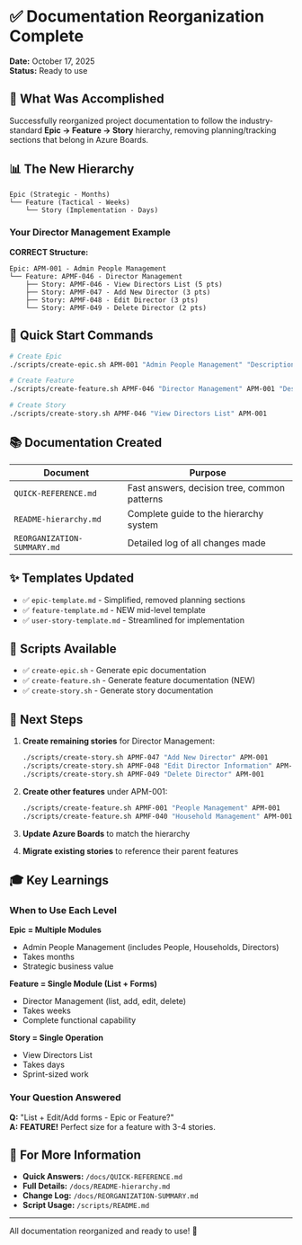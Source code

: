 # ✅ Documentation Reorganization Complete

**Date:** October 17, 2025  
**Status:** Ready to use

## 🎯 What Was Accomplished

Successfully reorganized project documentation to follow the industry-standard **Epic → Feature → Story** hierarchy, removing planning/tracking sections that belong in Azure Boards.

## 📊 The New Hierarchy

```
Epic (Strategic - Months)
└── Feature (Tactical - Weeks)
    └── Story (Implementation - Days)
```

### Your Director Management Example

**CORRECT Structure:**

```
Epic: APM-001 - Admin People Management
└── Feature: APMF-046 - Director Management
    ├── Story: APMF-046 - View Directors List (5 pts)
    ├── Story: APMF-047 - Add New Director (3 pts)
    ├── Story: APMF-048 - Edit Director (3 pts)
    └── Story: APMF-049 - Delete Director (2 pts)
```

## 🚀 Quick Start Commands

```bash
# Create Epic
./scripts/create-epic.sh APM-001 "Admin People Management" "Description"

# Create Feature
./scripts/create-feature.sh APMF-046 "Director Management" APM-001 "Description"

# Create Story
./scripts/create-story.sh APMF-046 "View Directors List" APM-001
```

## 📚 Documentation Created

| Document                    | Purpose                                      |
| --------------------------- | -------------------------------------------- |
| `QUICK-REFERENCE.md`        | Fast answers, decision tree, common patterns |
| `README-hierarchy.md`       | Complete guide to the hierarchy system       |
| `REORGANIZATION-SUMMARY.md` | Detailed log of all changes made             |

## ✨ Templates Updated

- ✅ `epic-template.md` - Simplified, removed planning sections
- ✅ `feature-template.md` - NEW mid-level template
- ✅ `user-story-template.md` - Streamlined for implementation

## 🔧 Scripts Available

- ✅ `create-epic.sh` - Generate epic documentation
- ✅ `create-feature.sh` - Generate feature documentation (NEW)
- ✅ `create-story.sh` - Generate story documentation

## 📝 Next Steps

1. **Create remaining stories** for Director Management:

   ```bash
   ./scripts/create-story.sh APMF-047 "Add New Director" APM-001
   ./scripts/create-story.sh APMF-048 "Edit Director Information" APM-001
   ./scripts/create-story.sh APMF-049 "Delete Director" APM-001
   ```

2. **Create other features** under APM-001:

   ```bash
   ./scripts/create-feature.sh APMF-001 "People Management" APM-001
   ./scripts/create-feature.sh APMF-040 "Household Management" APM-001
   ```

3. **Update Azure Boards** to match the hierarchy

4. **Migrate existing stories** to reference their parent features

## 🎓 Key Learnings

### When to Use Each Level

**Epic = Multiple Modules**

- Admin People Management (includes People, Households, Directors)
- Takes months
- Strategic business value

**Feature = Single Module (List + Forms)**

- Director Management (list, add, edit, delete)
- Takes weeks
- Complete functional capability

**Story = Single Operation**

- View Directors List
- Takes days
- Sprint-sized work

### Your Question Answered

**Q:** "List + Edit/Add forms - Epic or Feature?"  
**A:** **FEATURE!** Perfect size for a feature with 3-4 stories.

## 📖 For More Information

- **Quick Answers:** `/docs/QUICK-REFERENCE.md`
- **Full Details:** `/docs/README-hierarchy.md`
- **Change Log:** `/docs/REORGANIZATION-SUMMARY.md`
- **Script Usage:** `/scripts/README.md`

---

All documentation reorganized and ready to use! 🎉
